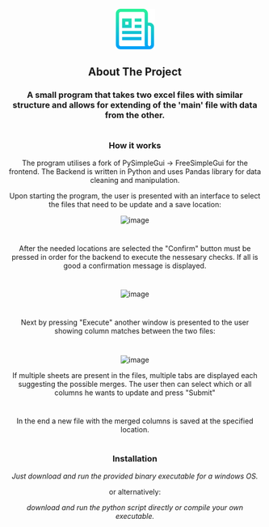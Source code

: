 


<!-- PROJECT LOGO -->
<br />
<div align="center">
  <a href="https://github.com/zensii/excel_table_merger/edit/main/README.md">
    <img src="images/logo.png" alt="Logo" width="80" height="80">
  </a>



<!-- ABOUT THE PROJECT -->
## About The Project

### A small program that takes two excel files with similar structure and allows for extending of the 'main' file with data from the other.
#
### How it works

The program utilises a fork of PySimpleGui -> FreeSimpleGui for the frontend.
The Backend is written in Python and uses Pandas library for data cleaning and manipulation.

Upon starting the program, the user is presented with an interface to select the files that need to be update and a save location:

![image](https://github.com/user-attachments/assets/fe6deb7f-9036-444d-94c4-ce9a1a494609)

#

After the needed locations are selected the "Confirm" button must be pressed in order for the backend to execute the nessesary checks.
If all is good a confirmation message is displayed.
#
![image](https://github.com/user-attachments/assets/828d1f39-d0d8-4e47-9f96-4fe4bee38004)

#

Next by pressing "Execute" another window is presented to the user showing column matches between the two files:
#
![image](https://github.com/user-attachments/assets/19dea226-6baf-415c-b7dd-f0a65cb455da)

If multiple sheets are present in the files, multiple tabs are displayed each suggesting the possible merges.
The user then can select which or all columns he wants to update and press "Submit"
#
In the end a new file with the merged columns is saved at the specified location.
#

### Installation

_Just download and run the provided binary executable for a windows OS._

or alternatively:

_download and run the python script directly or compile your own executable._

